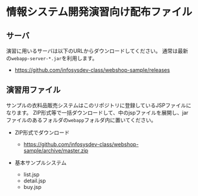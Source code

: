 情報システム開発演習向け配布ファイル
===================================

## サーバ

演習に用いるサーバは以下のURLからダウンロードしてください。
通常は最新の`webapp-server-*.jar`を利用します。

- <https://github.com/infosysdev-class/webshop-sample/releases>

## 演習用ファイル

サンプルの衣料品販売システムはこのリポジトリに登録しているJSPファイルになります。
ZIP形式等で一括ダウンロードして、中のjspファイルを展開し、jarファイルのあるフォルダの`webapp`フォルダ内に置いてください。

- ZIP形式でダウンロード
    - <https://github.com/infosysdev-class/webshop-sample/archive/master.zip>

- 基本サンプルシステム
    - list.jsp
    - detail.jsp
    - buy.jsp
